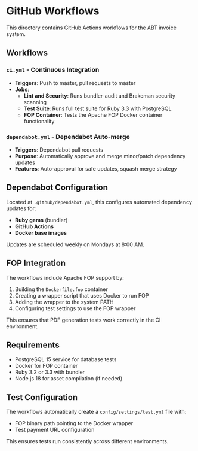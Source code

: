 # GitHub Workflows

This directory contains GitHub Actions workflows for the ABT invoice system.

## Workflows

### `ci.yml` - Continuous Integration
- **Triggers**: Push to master, pull requests to master
- **Jobs**:
  - **Lint and Security**: Runs bundler-audit and Brakeman security scanning
  - **Test Suite**: Runs full test suite for Ruby 3.3 with PostgreSQL
  - **FOP Container**: Tests the Apache FOP Docker container functionality


### `dependabot.yml` - Dependabot Auto-merge
- **Triggers**: Dependabot pull requests
- **Purpose**: Automatically approve and merge minor/patch dependency updates
- **Features**: Auto-approval for safe updates, squash merge strategy

## Dependabot Configuration

Located at `.github/dependabot.yml`, this configures automated dependency updates for:
- **Ruby gems** (bundler)
- **GitHub Actions**
- **Docker base images**

Updates are scheduled weekly on Mondays at 8:00 AM.

## FOP Integration

The workflows include Apache FOP support by:
1. Building the `Dockerfile.fop` container
2. Creating a wrapper script that uses Docker to run FOP
3. Adding the wrapper to the system PATH
4. Configuring test settings to use the FOP wrapper

This ensures that PDF generation tests work correctly in the CI environment.

## Requirements

- PostgreSQL 15 service for database tests
- Docker for FOP container
- Ruby 3.2 or 3.3 with bundler
- Node.js 18 for asset compilation (if needed)

## Test Configuration

The workflows automatically create a `config/settings/test.yml` file with:
- FOP binary path pointing to the Docker wrapper
- Test payment URL configuration

This ensures tests run consistently across different environments.
